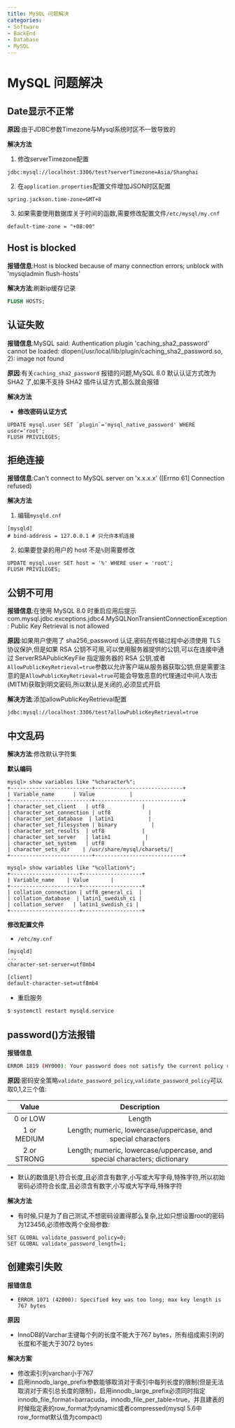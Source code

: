 ```yaml
---
title: MySQL 问题解决
categories:
- Software
- BackEnd
- Database
- MySQL
---
```

# MySQL 问题解决

## Date显示不正常

**原因**:由于JDBC参数Timezone与Mysql系统时区不一致导致的

**解决方法**

1. 修改serverTimezone配置

```
jdbc:mysql://localhost:3306/test?serverTimezone=Asia/Shanghai
```

2. 在`application.properties`配置文件增加JSON时区配置

```properties
spring.jackson.time-zone=GMT+8
```

3. 如果需要使用数据库关于时间的函数,需要修改配置文件`/etc/mysql/my.cnf`

```properties
default-time-zone = "+08:00"
```

## Host is blocked

**报错信息**:Host is blocked because of many connection errors; unblock with 'mysqladmin flush-hosts'

**解决方法**:刷新ip缓存记录

```sql
FLUSH HOSTS;
```

## 认证失败

**报错信息**:MySQL said: Authentication plugin 'caching_sha2_password' cannot be loaded: dlopen(/usr/local/lib/plugin/caching_sha2_password.so, 2): image not found

**原因**:有关`caching_sha2_password` 报错的问题,MySQL 8.0 默认认证方式改为 SHA2 了,如果不支持 SHA2 插件认证方式,那么就会报错

**解决方法**

- **修改密码认证方式**

```mysql
UPDATE mysql.user SET `plugin`='mysql_native_password' WHERE user='root';
FLUSH PRIVILEGES;
```

## 拒绝连接

**报错信息**:Can't connect to MySQL server on 'x.x.x.x' ([Errno 61] Connection refused)

**解决方法**

1. 编辑`mysqld.cnf`

```mysql
[mysqld]
# bind-address = 127.0.0.1 # 只允许本机连接
```

2. 如果要登录的用户的 host 不是`%`则需要修改

```mysql
UPDATE mysql.user SET host = '%' WHERE user = 'root';
FLUSH PRIVILEGES;
```

## 公钥不可用

**报错信息**:在使用 MySQL 8.0 时重启应用后提示 com.mysql.jdbc.exceptions.jdbc4.MySQLNonTransientConnectionException: Public Key Retrieval is not allowed

**原因**:如果用户使用了 sha256_password 认证,密码在传输过程中必须使用 TLS 协议保护,但是如果 RSA 公钥不可用,可以使用服务器提供的公钥,可以在连接中通过 ServerRSAPublicKeyFile 指定服务器的 RSA 公钥,或者`AllowPublicKeyRetrieval=true`参数以允许客户端从服务器获取公钥,但是需要注意的是`AllowPublicKeyRetrieval=true`可能会导致恶意的代理通过中间人攻击(MITM)获取到明文密码,所以默认是关闭的,必须显式开启

**解决方法**:添加allowPublicKeyRetrieval配置

```
jdbc:mysql://localhost:3306/test?allowPublicKeyRetrieval=true
```

## 中文乱码

**解决方法**:修改默认字符集

**默认编码**

```mysql
mysql> show variables like "%character%";
+--------------------------+----------------------------+
| Variable_name      | Value           |
+--------------------------+----------------------------+
| character_set_client   | utf8            |
| character_set_connection | utf8            |
| character_set_database  | latin1           |
| character_set_filesystem | binary           |
| character_set_results  | utf8            |
| character_set_server   | latin1           |
| character_set_system   | utf8            |
| character_sets_dir    | /usr/share/mysql/charsets/|
+--------------------------+----------------------------+

mysql> show variables like "%collation%";
+----------------------+-------------------+
| Variable_name    | Value       |
+----------------------+-------------------+
| collation_connection | utf8_general_ci  |
| collation_database  | latin1_swedish_ci |
| collation_server   | latin1_swedish_ci |
+----------------------+-------------------+
```

**修改配置文件**

- `/etc/my.cnf`

```bash
[mysqld]
...
character-set-server=utf8mb4

[client]
default-character-set=utf8mb4
```

- 重启服务

```bash
$ systemctl restart mysqld.service
```

## password()方法报错

**报错信息**

```bash
ERROR 1819 (HY000): Your password does not satisfy the current policy requirements
```

**原因**:密码安全策略`validate_password_policy`,`validate_password_policy`可以取0,1,2三个值:

|    Value    |                         Description                          |
| :---------: | :----------------------------------------------------------: |
|  0 or LOW   |                            Length                            |
| 1 or MEDIUM | Length; numeric, lowercase/uppercase, and special characters |
| 2 or STRONG | Length; numeric, lowercase/uppercase, and special characters; dictionary |


- 默认的数值是1,符合长度,且必须含有数字,小写或大写字母,特殊字符,所以初始密码必须符合长度,且必须含有数字,小写或大写字母,特殊字符

**解决方法**


- 有时候,只是为了自己测试,不想密码设置得那么复杂,比如只想设置root的密码为123456,必须修改两个全局参数:


```mysql
SET GLOBAL validate_password_policy=0;
SET GLOBAL validate_password_length=1;
```

## 创建索引失败

**报错信息**

- `ERROR 1071 (42000): Specified key was too long; max key length is 767 bytes`

**原因**

- InnoDB的Varchar主键每个列的长度不能大于767 bytes，所有组成索引列的长度和不能大于3072 bytes

**解决方案**

- 修改索引列varchar小于767
- 启用innodb_large_prefix参数能够取消对于索引中每列长度的限制(但是无法取消对于索引总长度的限制)，启用innodb_large_prefix必须同时指定innodb_file_format=barracuda，innodb_file_per_table=true，并且建表的时候指定表的row_format为dynamic或者compressed(mysql 5.6中row_format默认值为compact)
